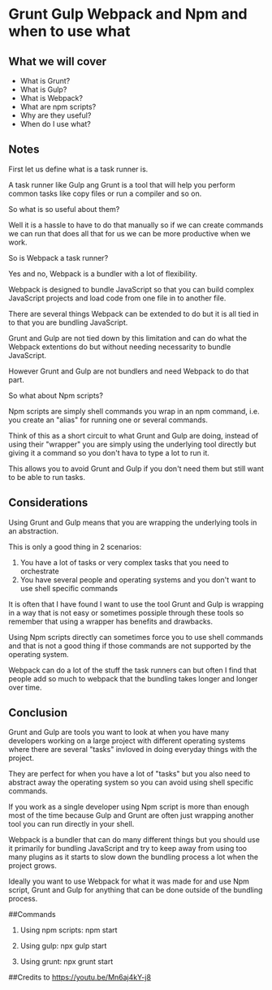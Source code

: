 # Grunt Gulp Webpack and Npm and when to use what

## What we will cover

* What is Grunt?
* What is Gulp?
* What is Webpack?
* What are npm scripts?
* Why are they useful?
* When do I use what?

## Notes

First let us define what is a task runner is.

A task runner like Gulp ang Grunt is a tool that will help you perform common tasks like copy files or run a compiler and so on.

So what is so useful about them?

Well it is a hassle to have to do that manually so if we can create commands we can run that does all that for us we can be more productive when we work.

So is Webpack a task runner?

Yes and no, Webpack is a bundler with a lot of flexibility.

Webpack is designed to bundle JavaScript so that you can build complex JavaScript projects and load code from one file in to another file.

There are several things Webpack can be extended to do but it is all tied in to that you are bundling JavaScript.

Grunt and Gulp are not tied down by this limitation and can do what the Webpack extentions do but without needing necessarity to bundle JavaScript.

However Grunt and Gulp are not bundlers and need Webpack to do that part.

So what about Npm scripts?

Npm scripts are simply shell commands you wrap in an npm command, i.e. you create an "alias" for running one or several commands.

Think of this as a short circuit to what Grunt and Gulp are doing, instead of using their "wrapper" you are simply using the underlying tool directly but giving it a command so you don't hava to type a lot to run it.

This allows you to avoid Grunt and Gulp if you don't need them but still want to be able to run tasks.

## Considerations

Using Grunt and Gulp means that you are wrapping the underlying tools in an abstraction.

This is only a good thing in 2 scenarios:

1. You have a lot of tasks or very complex tasks that you need to orchestrate
2. You have several people and operating systems and you don't want to use shell specific commands

It is often that I have found I want to use the tool Grunt and Gulp is wrapping in a way that is not easy or sometimes possiple through these tools so remember that using a wrapper has benefits and drawbacks.

Using Npm scripts directly can sometimes force you to use shell commands and that is not a good thing if those commands are not supported by the operating system.

Webpack can do a lot of the stuff the task runners can but often I find that people add so much to webpack that the bundling takes longer and longer over time.

## Conclusion

Grunt and Gulp are tools you want to look at when you have many developers working on a large project with different operating systems where there are several "tasks" invloved in doing everyday things with the project.

They are perfect for when you have a lot of "tasks" but you also need to abstract
away the operating system so you can avoid using shell specific commands.

If you work as a single developer using Npm script is more than enough most of the time
because Gulp and Grunt are often just wrapping another tool you can run directly in
your shell.

Webpack is a bundler that can do many different things but you should use it primarily
for bundling JavaScript and try to keep away from using too many plugins as it
starts to slow down the bundling process a lot when the project grows.

Ideally you want to use Webpack for what it was made for and use Npm script, Grunt and Gulp
for anything that can be done outside of the bundling process.


##Commands 

1. Using npm scripts:
    npm start

2. Using gulp:
    npx gulp start

3. Using grunt:
    npx grunt start

##Credits to
https://youtu.be/Mn6aj4kY-j8